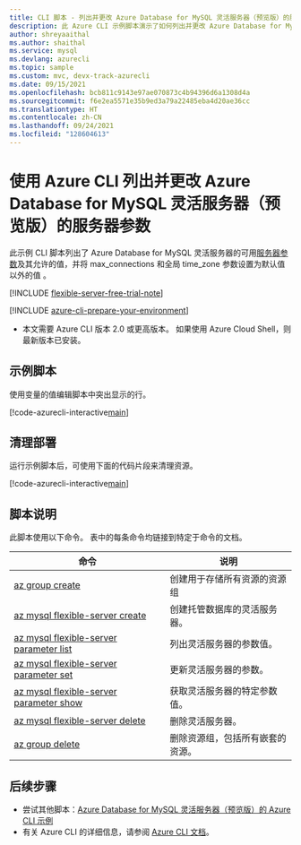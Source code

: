```yaml
---
title: CLI 脚本 - 列出并更改 Azure Database for MySQL 灵活服务器（预览版）的服务器参数
description: 此 Azure CLI 示例脚本演示了如何列出并更改 Azure Database for MySQL 灵活服务器的服务器参数
author: shreyaaithal
ms.author: shaithal
ms.service: mysql
ms.devlang: azurecli
ms.topic: sample
ms.custom: mvc, devx-track-azurecli
ms.date: 09/15/2021
ms.openlocfilehash: bcb811c9143e97ae070873c4b94396d6a1308d4a
ms.sourcegitcommit: f6e2ea5571e35b9ed3a79a22485eba4d20ae36cc
ms.translationtype: HT
ms.contentlocale: zh-CN
ms.lasthandoff: 09/24/2021
ms.locfileid: "128604613"
---
```

# <a name="list-and-change-server-parameters-of-an-azure-database-for-mysql---flexible-server-preview-using-azure-cli"></a>使用 Azure CLI 列出并更改 Azure Database for MySQL 灵活服务器（预览版）的服务器参数

此示例 CLI 脚本列出了 Azure Database for MySQL 灵活服务器的可用[服务器参数](../concepts-server-parameters.md)及其允许的值，并将 max_connections 和全局 time_zone 参数设置为默认值以外的值 。

[!INCLUDE [flexible-server-free-trial-note](../../includes/flexible-server-free-trial-note.md)]

[!INCLUDE [azure-cli-prepare-your-environment](../../../../includes/azure-cli-prepare-your-environment.md)]

- 本文需要 Azure CLI 版本 2.0 或更高版本。 如果使用 Azure Cloud Shell，则最新版本已安装。 

## <a name="sample-script"></a>示例脚本

使用变量的值编辑脚本中突出显示的行。

[!code-azurecli-interactive[main](../../../../cli_scripts/mysql/flexible-server/manage-server/change-server-parameters.sh?highlight=7,10-11 "Change server parameters for Azure Database for MySQL - Flexible Server.")]

## <a name="clean-up-deployment"></a>清理部署

运行示例脚本后，可使用下面的代码片段来清理资源。

[!code-azurecli-interactive[main](../../../../cli_scripts/mysql/flexible-server/manage-server/clean-up-resources.sh?highlight=4 "Clean up resources.")]


## <a name="script-explanation"></a>脚本说明

此脚本使用以下命令。 表中的每条命令均链接到特定于命令的文档。

| **命令** | **说明** |
|---|---|
|[az group create](/cli/azure/group#az_group_create)|创建用于存储所有资源的资源组|
|[az mysql flexible-server create](/cli/azure/mysql/flexible-server#az_mysql_flexible_server_create)|创建托管数据库的灵活服务器。|
|[az mysql flexible-server parameter list](/cli/azure/mysql/flexible-server/parameter#az_mysql_flexible_server_parameter_list)|列出灵活服务器的参数值。|
|[az mysql flexible-server parameter set](/cli/azure/mysql/flexible-server/parameter#az_mysql_flexible_server_parameter_set)|更新灵活服务器的参数。|
|[az mysql flexible-server parameter show](/cli/azure/mysql/flexible-server/parameter#az_mysql_flexible_server_parameter_show)|获取灵活服务器的特定参数值。|
|[az mysql flexible-server delete](/cli/azure/mysql/flexible-server#az_mysql_flexible_server_delete)|删除灵活服务器。|
|[az group delete](/cli/azure/group#az_group_delete) | 删除资源组，包括所有嵌套的资源。|

## <a name="next-steps"></a>后续步骤

- 尝试其他脚本：[Azure Database for MySQL 灵活服务器（预览版）的 Azure CLI 示例](../sample-scripts-azure-cli.md)
- 有关 Azure CLI 的详细信息，请参阅 [Azure CLI 文档](/cli/azure)。